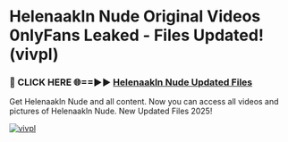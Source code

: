 # Helenaakln Nude Original Videos 0nlyFans Leaked - Files Updated! (vivpl)

<h3>🔴 CLICK HERE 🌐==►► <a href="https://tinyurl.com/y5r63du9" rel="nofollow">Helenaakln Nude Updated Files</a></h3>

Get Helenaakln Nude and all content. Now you can access all videos and pictures of Helenaakln Nude. New Updated Files 2025!

[![vivpl](https://i.imgur.com/UVo9nyh.gif)](https://tinyurl.com/y5r63du9)